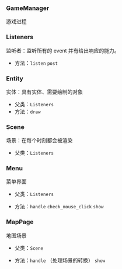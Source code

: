 ### GameManager

游戏进程

### Listeners

监听者：监听所有的 event 并有给出响应的能力。

- 方法：`listen`  `post`

### Entity

实体：具有实体、需要绘制的对象

- 父类：`Listeners`
- 方法：`draw`

### Scene

场景：在每个时刻都会被渲染

- 父类：`Listeners`

### Menu

菜单界面

- 父类：`Listeners`

- 方法：`handle` `check_mouse_click` `show`

### MapPage

地图场景

- 父类：`Scene`

- 方法：`handle` （处理场景的转换） `show` 